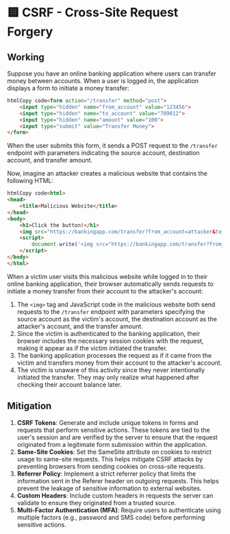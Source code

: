 # 🟨 CSRF - Cross-Site Request Forgery

## Working

Suppose you have an online banking application where users can transfer money between accounts. When a user is logged in, the application displays a form to initiate a money transfer:

```html
htmlCopy code<form action="/transfer" method="post">
    <input type="hidden" name="from_account" value="123456">
    <input type="hidden" name="to_account" value="789012">
    <input type="hidden" name="amount" value="100">
    <input type="submit" value="Transfer Money">
</form>
```

When the user submits this form, it sends a POST request to the `/transfer` endpoint with parameters indicating the source account, destination account, and transfer amount.

Now, imagine an attacker creates a malicious website that contains the following HTML:

```html
htmlCopy code<html>
<head>
    <title>Malicious Website</title>
</head>
<body>
    <h1>Click the button!</h1>
    <img src="https://bankingapp.com/transfer?from_account=attacker&to_account=victim&amount=100" width="0" height="0">
    <script>
        document.write('<img src="https://bankingapp.com/transfer?from_account=attacker&to_account=victim&amount=100" width="0" height="0">');
    </script>
</body>
</html>
```

When a victim user visits this malicious website while logged in to their online banking application, their browser automatically sends requests to initiate a money transfer from their account to the attacker's account:

1. The `<img>` tag and JavaScript code in the malicious website both send requests to the `/transfer` endpoint with parameters specifying the source account as the victim's account, the destination account as the attacker's account, and the transfer amount.
2. Since the victim is authenticated to the banking application, their browser includes the necessary session cookies with the request, making it appear as if the victim initiated the transfer.
3. The banking application processes the request as if it came from the victim and transfers money from their account to the attacker's account.
4. The victim is unaware of this activity since they never intentionally initiated the transfer. They may only realize what happened after checking their account balance later.

## Mitigation

1. **CSRF Tokens**: Generate and include unique tokens in forms and requests that perform sensitive actions. These tokens are tied to the user's session and are verified by the server to ensure that the request originated from a legitimate form submission within the application.
2. **Same-Site Cookies**: Set the SameSite attribute on cookies to restrict usage to same-site requests. This helps mitigate CSRF attacks by preventing browsers from sending cookies on cross-site requests.
3. **Referrer Policy**: Implement a strict referrer policy that limits the information sent in the Referer header on outgoing requests. This helps prevent the leakage of sensitive information to external websites.
4. **Custom Headers**: Include custom headers in requests the server can validate to ensure they originated from a trusted source.
5. **Multi-Factor Authentication (MFA)**: Require users to authenticate using multiple factors (e.g., password and SMS code) before performing sensitive actions.
